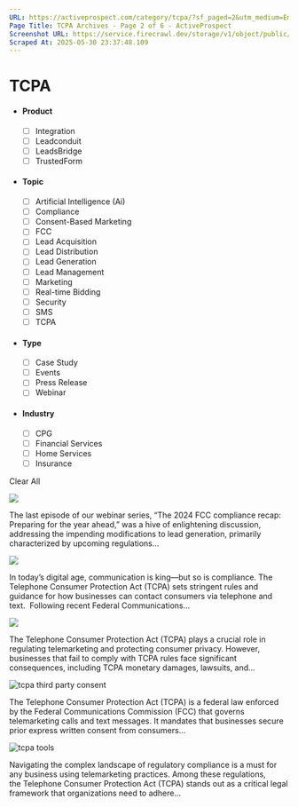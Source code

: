 ```yaml
---
URL: https://activeprospect.com/category/tcpa/?sf_paged=2&utm_medium=Email&utm_source=Website&utm_campaign=AP-Email-InsideCBM-Nov
Page Title: TCPA Archives - Page 2 of 6 - ActiveProspect
Screenshot URL: https://service.firecrawl.dev/storage/v1/object/public/media/screenshot-f2893751-3b10-48e1-9ff1-ce9f14975dd0.png
Scraped At: 2025-05-30 23:37:48.109
---
```

# TCPA



- #### Product


  - [ ] Integration
  - [ ] Leadconduit
  - [ ] LeadsBridge
  - [ ] TrustedForm
- #### Topic


  - [ ] Artificial Intelligence (Ai)
  - [ ] Compliance
  - [ ] Consent-Based Marketing
  - [ ] FCC
  - [ ] Lead Acquisition
  - [ ] Lead Distribution
  - [ ] Lead Generation
  - [ ] Lead Management
  - [ ] Marketing
  - [ ] Real-time Bidding
  - [ ] Security
  - [ ] SMS
  - [ ] TCPA
- #### Type


  - [ ] Case Study
  - [ ] Events
  - [ ] Press Release
  - [ ] Webinar
- #### Industry


  - [ ] CPG
  - [ ] Financial Services
  - [ ] Home Services
  - [ ] Insurance

Clear All

![](https://activeprospect.com/wp-content/uploads/2024/12/FCC_Recap_feat-800x600.png)



The last episode of our webinar series, “The 2024 FCC compliance recap: Preparing for the year ahead,” was a hive of enlightening discussion, addressing the impending modifications to lead generation, primarily characterized by upcoming regulations…


![](https://activeprospect.com/wp-content/uploads/2024/05/TCPA_Language_feat-800x600.png)



In today’s digital age, communication is king—but so is compliance. The Telephone Consumer Protection Act (TCPA) sets stringent rules and guidance for how businesses can contact consumers via telephone and text.  Following recent Federal Communications…


![](https://activeprospect.com/wp-content/uploads/2024/12/TCPA_Damages_feat-800x600.png)



The Telephone Consumer Protection Act (TCPA) plays a crucial role in regulating telemarketing and protecting consumer privacy. However, businesses that fail to comply with TCPA rules face significant consequences, including TCPA monetary damages, lawsuits, and…


![tcpa third party consent](https://activeprospect.com/wp-content/uploads/2024/11/TCPA_ThirdPartyConsent_feat-800x600.png)



The Telephone Consumer Protection Act (TCPA) is a federal law enforced by the Federal Communications Commission (FCC) that governs telemarketing calls and text messages. It mandates that businesses secure prior express written consent from consumers…


![tcpa tools](https://activeprospect.com/wp-content/uploads/2024/05/TCPA_Tools_feat-800x600.png)



Navigating the complex landscape of regulatory compliance is a must for any business using telemarketing practices. Among these regulations, the Telephone Consumer Protection Act (TCPA) stands out as a critical legal framework that organizations need to adhere…




